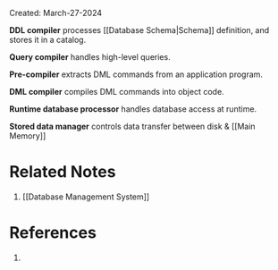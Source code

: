 Created: March-27-2024

**DDL compiler** processes [[Database Schema|Schema]] definition, and stores it in a catalog.

**Query compiler** handles high-level queries.

**Pre-compiler** extracts DML commands from an application program.

**DML compiler** compiles DML commands into object code.

**Runtime database processor** handles database access at runtime.

**Stored data manager** controls data transfer between disk & [[Main Memory]]
# Related Notes

1. [[Database Management System]]
# References

1. 